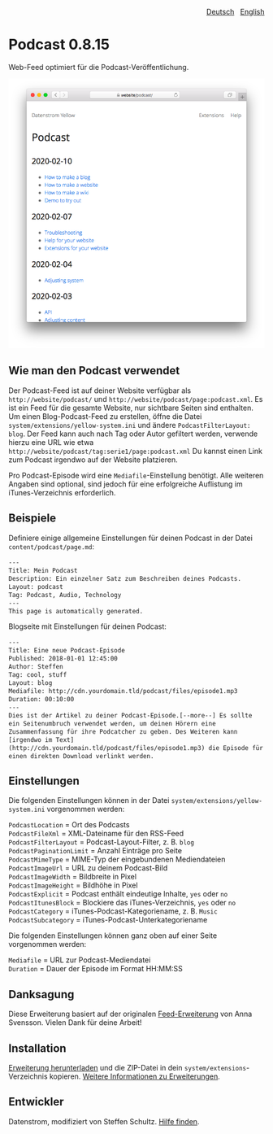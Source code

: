 <p align="right"><a href="README-de.md">Deutsch</a> &nbsp; <a href="README.md">English</a></p>

# Podcast 0.8.15

Web-Feed optimiert für die Podcast-Veröffentlichung.

<p align="center"><img src="podcast-screenshot.png?raw=true" alt="Bildschirmfoto"></p>

## Wie man den Podcast verwendet

Der Podcast-Feed ist auf deiner Website verfügbar als `http://website/podcast/` und `http://website/podcast/page:podcast.xml`. Es ist ein Feed für die gesamte Website, nur sichtbare Seiten sind enthalten. Um einen Blog-Podcast-Feed zu erstellen, öffne die Datei `system/extensions/yellow-system.ini` und ändere `PodcastFilterLayout: blog`. Der Feed kann auch nach Tag oder Autor gefiltert werden, verwende hierzu eine URL wie etwa `http://website/podcast/tag:serie1/page:podcast.xml` Du kannst einen Link zum Podcast irgendwo auf der Website platzieren. 

Pro Podcast-Episode wird eine `Mediafile`-Einstellung benötigt. Alle weiteren Angaben sind optional, sind jedoch für eine erfolgreiche Auflistung im iTunes-Verzeichnis erforderlich.

## Beispiele

Definiere einige allgemeine Einstellungen für deinen Podcast in der Datei `content/podcast/page.md`: 

```
---
Title: Mein Podcast
Description: Ein einzelner Satz zum Beschreiben deines Podcasts.
Layout: podcast
Tag: Podcast, Audio, Technology
---
This page is automatically generated.
```

Blogseite mit Einstellungen für deinen Podcast:

```
---
Title: Eine neue Podcast-Episode
Published: 2018-01-01 12:45:00
Author: Steffen
Tag: cool, stuff
Layout: blog
Mediafile: http://cdn.yourdomain.tld/podcast/files/episode1.mp3
Duration: 00:10:00
---
Dies ist der Artikel zu deiner Podcast-Episode.[--more--] Es sollte ein Seitenumbruch verwendet werden, um deinen Hörern eine Zusammenfassung für ihre Podcatcher zu geben. Des Weiteren kann [irgendwo im Text](http://cdn.yourdomain.tld/podcast/files/episode1.mp3) die Episode für einen direkten Download verlinkt werden. 
```

## Einstellungen

Die folgenden Einstellungen können in der Datei `system/extensions/yellow-system.ini` vorgenommen werden:

`PodcastLocation` = Ort des Podcasts  
`PodcastFileXml` = XML-Dateiname für den RSS-Feed  
`PodcastFilterLayout` = Podcast-Layout-Filter, z. B. `blog`  
`PodcastPaginationLimit` = Anzahl Einträge pro Seite  
`PodcastMimeType` = MIME-Typ der eingebundenen Mediendateien  
`PodcastImageUrl` = URL zu deinem Podcast-Bild  
`PodcastImageWidth` = Bildbreite in Pixel  
`PodcastImageHeight` = Bildhöhe in Pixel  
`PodcastExplicit` = Podcast enthält eindeutige Inhalte, `yes` oder `no`  
`PodcastItunesBlock` = Blockiere das iTunes-Verzeichnis, `yes` oder `no`  
`PodcastCategory` = iTunes-Podcast-Kategoriename, z. B. `Music`  
`PodcastSubcategory` = iTunes-Podcast-Unterkategoriename  

Die folgenden Einstellungen können ganz oben auf einer Seite vorgenommen werden:

`Mediafile` = URL zur Podcast-Mediendatei  
`Duration` = Dauer der Episode im Format HH:MM:SS  

## Danksagung

Diese Erweiterung basiert auf der originalen [Feed-Erweiterung](https://github.com/annaesvensson/yellow-feed) von Anna Svensson. Vielen Dank für deine Arbeit!

## Installation

[Erweiterung herunterladen](https://github.com/datenstrom/yellow-extensions/raw/main/downloads/podcast.zip) und die ZIP-Datei in dein `system/extensions`-Verzeichnis kopieren. [Weitere Informationen zu Erweiterungen](https://github.com/annaesvensson/yellow-update/tree/main/README-de.md).

## Entwickler

Datenstrom, modifiziert von Steffen Schultz. [Hilfe finden](https://datenstrom.se/de/yellow/help/).
